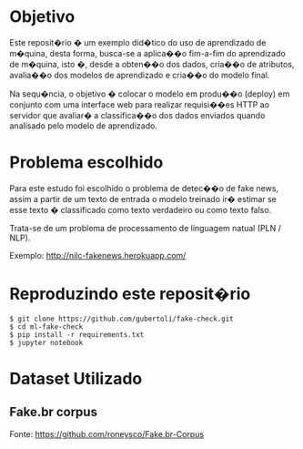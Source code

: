 # Objetivo
Este reposit�rio � um exemplo did�tico do uso de aprendizado de m�quina, desta forma, busca-se a aplica��o fim-a-fim do aprendizado de m�quina, isto �, desde a obten��o dos dados, cria��o de atributos, avalia��o dos modelos de aprendizado e cria��o do modelo final. 

Na sequ�ncia, o objetivo � colocar o modelo em produ��o (deploy) em conjunto com uma interface web para realizar requisi��es HTTP ao servidor que avaliar� a classifica��o dos dados enviados quando analisado pelo modelo de aprendizado.

# Problema escolhido

Para este estudo foi escolhido o problema de detec��o de fake news, assim a partir de um texto de entrada o modelo treinado ir� estimar se esse texto � classificado como texto verdadeiro ou como texto falso.

Trata-se de um problema de processamento de linguagem natual (PLN / NLP).

Exemplo: http://nilc-fakenews.herokuapp.com/

# Reproduzindo este reposit�rio
```
$ git clone https://github.com/gubertoli/fake-check.git
$ cd ml-fake-check
$ pip install -r requirements.txt
$ jupyter notebook
```

# Dataset Utilizado

## Fake.br corpus

Fonte: https://github.com/roneysco/Fake.br-Corpus

